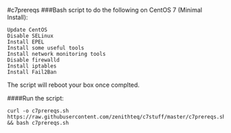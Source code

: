 #c7prereqs
###Bash script to do the following on CentOS 7 (Minimal Install):
```
Update CentOS
Disable SELinux
Install EPEL
Install some useful tools
Install network monitoring tools
Disable firewalld
Install iptables
Install Fail2Ban
```
The script will reboot your box once complted.

####Run the script:
```
curl -o c7prereqs.sh https://raw.githubusercontent.com/zenithteq/c7stuff/master/c7prereqs.sh && bash c7prereqs.sh
```
